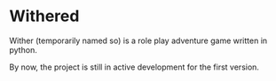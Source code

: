 # Withered #

Wither (temporarily named so) is a role play adventure game written in python.

By now, the project is still in active development for the first version. 

